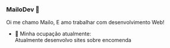### MailoDev 🧪

Oi me chamo Mailo, E amo trabalhar com desenvolvimento Web!

- 💼 Minha ocupação atualmente:<br>Atualmente desenvolvo sites sobre encomenda
